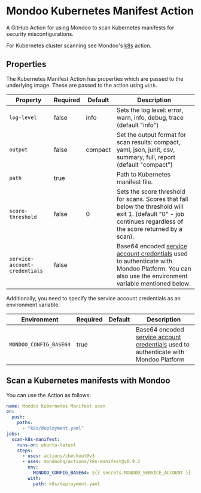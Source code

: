 # Mondoo Kubernetes Manifest Action

A GitHub Action for using Mondoo to scan Kubernetes manifests for security misconfigurations.

For Kubernetes cluster scanning see Mondoo's [k8s](../k8s/) action.

## Properties

The Kubernetes Manifest Action has properties which are passed to the underlying image. These are passed to the action using `with`.

| Property                      | Required | Default | Description                                                                                                                                                                                                                      |
| ----------------------------- | -------- | ------- | -------------------------------------------------------------------------------------------------------------------------------------------------------------------------------------------------------------------------------- |
| `log-level`                   | false    | info    | Sets the log level: error, warn, info, debug, trace (default "info")                                                                                                                                                             |
| `output`                      | false    | compact | Set the output format for scan results: compact, yaml, json, junit, csv, summary, full, report (default "compact")                                                                                                               |
| `path`                        | true     |         | Path to Kubernetes manifest file.                                                                                                                                                                                                |
| `score-threshold`             | false    | 0       | Sets the score threshold for scans. Scores that fall below the threshold will exit 1. (default "0" - job continues regardless of the score returned by a scan).                                                                  |
| `service-account-credentials` | false    |         | Base64 encoded [service account credentials](https://mondoo.com/docs/platform/service_accounts/#creating-service-accounts) used to authenticate with Mondoo Platform. You can also use the environment variable mentioned below. |

Additionally, you need to specify the service account credentials as an environment variable.

| Environment            | Required | Default | Description                                                                                                                                                          |
| ---------------------- | -------- | ------- | -------------------------------------------------------------------------------------------------------------------------------------------------------------------- |
| `MONDOO_CONFIG_BASE64` | true     |         | Base64 encoded [service account credentials](https://mondoo.com/docs/platform/service_accounts/#creating-service-accounts) used to authenticate with Mondoo Platform |

## Scan a Kubernetes manifests with Mondoo

You can use the Action as follows:

```yaml
name: Mondoo Kubernetes Manifest scan
on:
  push:
    paths:
      - "k8s/deployment.yaml"
jobs:
  scan-k8s-manifest:
    runs-on: ubuntu-latest
    steps:
      - uses: actions/checkout@v3
      - uses: mondoohq/actions/k8s-manifest@v0.9.2
        env:
          MONDOO_CONFIG_BASE64: ${{ secrets.MONDOO_SERVICE_ACCOUNT }}
        with:
          path: k8s/deployment.yaml
```
